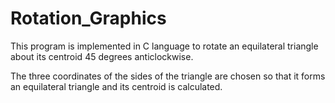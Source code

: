 # Rotation_Graphics

This program is implemented in C language to rotate an equilateral triangle about its centroid 45 degrees anticlockwise.

The three coordinates of the sides of the triangle are chosen so that it forms an equilateral triangle and its centroid is calculated. 


